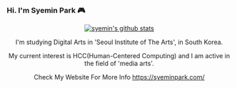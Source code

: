 ### Hi. I'm Syemin Park  🎮

<div align="center">
  
 
[![syemin's github stats](https://github-readme-stats.vercel.app/api?username=syeminpark&show_icons=true&theme=calm)](https://github.com/syeminpark/github-readme-stats)

I'm studying Digital Arts in 'Seoul Institute of The Arts', in South Korea.

My current interest is HCC(Human-Centered Computing) and I am active in the field of 'media arts'.

Check My Website For More Info
  https://syeminpark.com/



